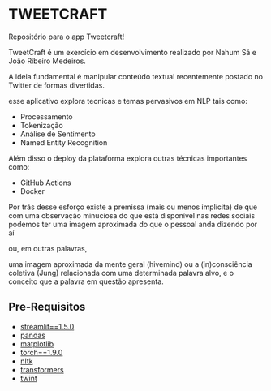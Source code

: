 # TWEETCRAFT

Repositório para o app Tweetcraft!

TweetCraft é um exercício em desenvolvimento realizado por Nahum Sá e João Ribeiro Medeiros. 

A ideia fundamental é manipular conteúdo textual recentemente postado no Twitter de formas divertidas.

esse aplicativo explora tecnicas e temas pervasivos em NLP tais como:

* Processamento
* Tokenização 
* Análise de Sentimento
* Named Entity Recognition

Além disso o deploy da plataforma explora outras técnicas importantes como:

* GitHub Actions
* Docker

Por trás desse esforço existe a premissa (mais ou menos implícita) de que com uma observação minuciosa do que está disponível nas redes sociais podemos ter uma imagem aproximada do que o pessoal anda dizendo por aí

ou, em outras palavras, 

uma imagem aproximada da mente geral (hivemind) ou a (in)consciência coletiva (Jung) relacionada com uma determinada palavra alvo, e o conceito que a palavra em questão apresenta.

## Pre-Requisitos

* [streamlit==1.5.0](http://www.numpy.org/)  
* [pandas](https://pandas.pydata.org/)  
* [matplotlib](https://matplotlib.org/)  
* [torch==1.9.0](https://pytorch.org/)  
* [nltk](https://www.nltk.org)
* [transformers](https://huggingface.co/)
* [twint](https://github.com/twintproject/twint)

